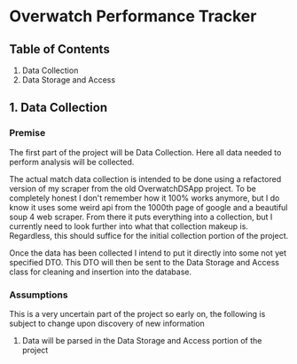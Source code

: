 # Overwatch Performance Tracker

## Table of Contents

1. Data Collection
2. Data Storage and Access

## 1. Data Collection

### Premise

The first part of the project will be Data Collection. Here all data needed to perform analysis will be collected.

The actual match data collection is intended to be done using a refactored version of my scraper from the old OverwatchDSApp project. To be completely honest I don't remember how it 100% works anymore, but I do know it uses some weird api from the 1000th page of google and a beautiful soup 4 web scraper. From there it puts everything into a collection, but I currently need to look further into what that collection makeup is. Regardless, this should suffice for the initial collection portion of the project.

Once the data has been collected I intend to put it directly into some not yet specified DTO. This DTO will then be sent to the Data Storage and Access class for cleaning and insertion into the database.

### Assumptions

This is a very uncertain part of the project so early on, the following is subject to change upon discovery of new information

1. Data will be parsed in the Data Storage and Access portion of the project
